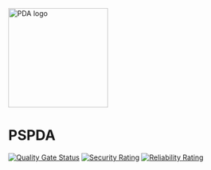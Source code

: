 <image src='./assets/pda_logo.png' alt='PDA logo' heigth="100" width="200">

# PSPDA

[![Quality Gate Status](https://sonarcloud.io/api/project_badges/measure?project=rodcordeiro_PSPDA&metric=alert_status)](https://sonarcloud.io/summary/new_code?id=rodcordeiro_PSPDA)
[![Security Rating](https://sonarcloud.io/api/project_badges/measure?project=rodcordeiro_PSPDA&metric=security_rating)](https://sonarcloud.io/summary/new_code?id=rodcordeiro_PSPDA)
[![Reliability Rating](https://sonarcloud.io/api/project_badges/measure?project=rodcordeiro_PSPDA&metric=reliability_rating)](https://sonarcloud.io/summary/new_code?id=rodcordeiro_PSPDA)

<!-- 
function ReloadPDA{remove-module pda;import-Module .\pda.psm1 -Verbose}
https://dille.name/blog/2017/06/29/code-coverage-metrics-using-pester-for-powershell-modules/
https://dille.name/blog/2016/05/30/writing-pester-based-unit-tests-for-powershell-remoting/
 -->